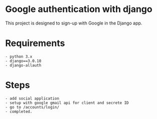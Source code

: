 # Google authentication with django

This project is designed to sign-up with Google in the Django app.

# Requirements

    - python 3.x
    - django==3.0.10
    - django-allauth

# Steps
    
    - add social application
    - setup with google gmail api for client and secrete ID
    - go to /accounts/login/
    - completed.  